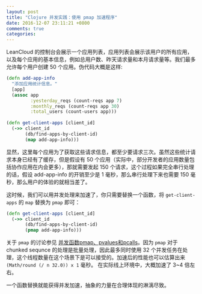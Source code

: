 ```yaml
---
layout: post
title: "Clojure 并发实践：使用 pmap 加速程序"
date: 2016-12-07 23:11:21 +0800
comments: true
categories: 
---
```


LeanCloud 的控制台会展示一个应用列表，应用列表会展示该用户的所有应用，以及每个应用的基本信息，例如总用户数、昨天请求量和本月请求量等。我们最多允许每个用户创建 50 个应用。伪代码大概是这样:

```clojure
(defn add-app-info 
  "添加应用统计信息。"
  [app]
  (assoc app
         :yesterday_reqs (count-reqs app 7)
         :monthly_reqs (count-reqs app 30)
         :total_users (count-users app)))
         
(defn get-client-apps [client_id]
  (->> client_id
       (db/find-apps-by-client-id)
       (map add-app-info)))
```

显然，这里每个应用为了获取这些请求信息，都至少要请求三次。虽然这些统计请求本身已经有了缓存，但是假设有 50 个应用（实际中，部分开发者的应用数量包括协作应用在内会更多），那就需要发起 150 个请求，这个过程如果完全串行处理的话，假设 add-app-info 的开销至少是 1 毫秒，那么串行处理下来也需要 150 毫秒，那么用户的体验的就相当差了。

这时候，我们可以用并发处理来加速了，你只需要替换一个函数，将 `get-client-apps` 的 `map` 替换为 `pmap` 即可：

```clojure
(defn get-client-apps [client_id]
  (->> client_id
       (db/find-apps-by-client-id)
       (pmap add-app-info)))
```

关于 `pmap` 的讨论参见 [并发函数pmap、pvalues和pcalls](http://wiki.fnil.net/index.php?title=Clojure%E5%B9%B6%E5%8F%91#.E5.B9.B6.E5.8F.91.E5.87.BD.E6.95.B0pmap.E3.80.81pvalues.E5.92.8Cpcalls)。因为 `pmap` 对于 chunked sequnce 的处理是批量处理，因此最多同时使用 32 个并发任务在处理，这个线程数量在这个场景下是可以接受的。加速后的性能也可以估算出来 `(Math/round (/ n 32.0)) x 1` 毫秒。 在实际线上环境中，大概加速了 3~4 倍左右。

一个函数替换就能获得并发加速，抽象的力量在合理体现的淋漓尽致。


 



